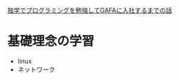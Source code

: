 [独学でプログラミングを勉強してGAFAに入社するまでの話](https://qiita.com/furusatojuku/items/bcd8f24c381113543f18)


# 基礎理念の学習
- linux
- ネットワーク


